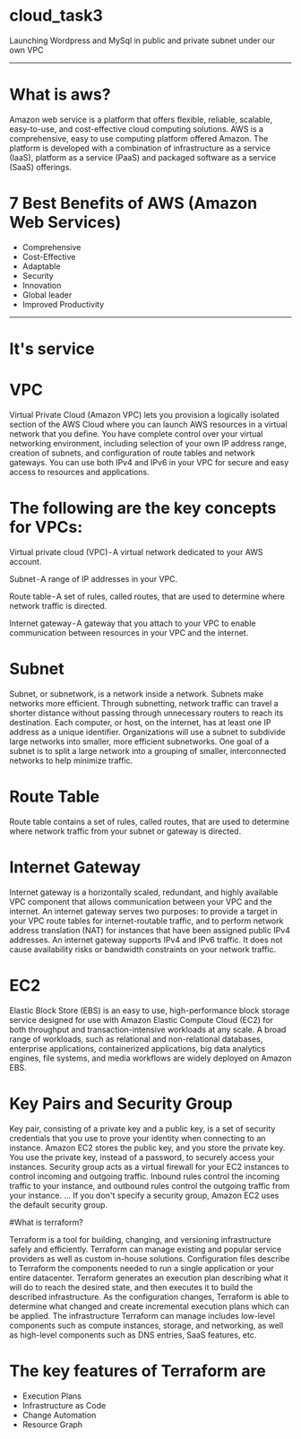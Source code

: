 # cloud_task3
Launching Wordpress and MySql in public and private subnet under our own VPC

---

# What is aws?

Amazon web service is a platform that offers flexible, reliable, scalable, easy-to-use, and cost-effective cloud computing solutions.
AWS is a comprehensive, easy to use computing platform offered Amazon. The platform is developed with a combination of infrastructure as a service (IaaS), platform as a service (PaaS) and packaged software as a service (SaaS) offerings.

# 7 Best Benefits of AWS (Amazon Web Services)

* Comprehensive
* Cost-Effective
* Adaptable
* Security
* Innovation
* Global leader
* Improved Productivity



---

# It's service

# VPC

Virtual Private Cloud (Amazon VPC) lets you provision a logically isolated section of the AWS Cloud where you can launch AWS resources in a virtual network that you define. You have complete control over your virtual networking environment, including selection of your own IP address range, creation of subnets, and configuration of route tables and network gateways. You can use both IPv4 and IPv6 in your VPC for secure and easy access to resources and applications.

# The following are the key concepts for VPCs:

Virtual private cloud (VPC) - A virtual network dedicated to your AWS account.

Subnet - A range of IP addresses in your VPC.

Route table - A set of rules, called routes, that are used to determine where network traffic is directed.

Internet gateway - A gateway that you attach to your VPC to enable communication between resources in your VPC and the internet.

# Subnet

Subnet, or subnetwork, is a network inside a network. Subnets make networks more efficient. Through subnetting, network traffic can travel a shorter distance without passing through unnecessary routers to reach its destination.
Each computer, or host, on the internet, has at least one IP address as a unique identifier. Organizations will use a subnet to subdivide large networks into smaller, more efficient subnetworks. One goal of a subnet is to split a large network into a grouping of smaller, interconnected networks to help minimize traffic.

# Route Table

Route table contains a set of rules, called routes, that are used to determine where network traffic from your subnet or gateway is directed.

# Internet Gateway

Internet gateway is a horizontally scaled, redundant, and highly available VPC component that allows communication between your VPC and the internet.
An internet gateway serves two purposes: to provide a target in your VPC route tables for internet-routable traffic, and to perform network address translation (NAT) for instances that have been assigned public IPv4 addresses.
An internet gateway supports IPv4 and IPv6 traffic. It does not cause availability risks or bandwidth constraints on your network traffic.

# EC2

Elastic Block Store (EBS) is an easy to use, high-performance block storage service designed for use with Amazon Elastic Compute Cloud (EC2) for both throughput and transaction-intensive workloads at any scale. A broad range of workloads, such as relational and non-relational databases, enterprise applications, containerized applications, big data analytics engines, file systems, and media workflows are widely deployed on Amazon EBS.

# Key Pairs and Security Group

Key pair, consisting of a private key and a public key, is a set of security credentials that you use to prove your identity when connecting to an instance. Amazon EC2 stores the public key, and you store the private key. You use the private key, instead of a password, to securely access your instances.
Security group acts as a virtual firewall for your EC2 instances to control incoming and outgoing traffic. Inbound rules control the incoming traffic to your instance, and outbound rules control the outgoing traffic from your instance. … If you don't specify a security group, Amazon EC2 uses the default security group.

#What is terraform?

Terraform is a tool for building, changing, and versioning infrastructure safely and efficiently. Terraform can manage existing and popular service providers as well as custom in-house solutions.
Configuration files describe to Terraform the components needed to run a single application or your entire datacenter. Terraform generates an execution plan describing what it will do to reach the desired state, and then executes it to build the described infrastructure. As the configuration changes, Terraform is able to determine what changed and create incremental execution plans which can be applied.
The infrastructure Terraform can manage includes low-level components such as compute instances, storage, and networking, as well as high-level components such as DNS entries, SaaS features, etc.

# The key features of Terraform are

* Execution Plans
* Infrastructure as Code
* Change Automation
* Resource Graph
